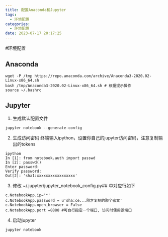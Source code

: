 ```yaml
---
title: 配置Anaconda和Jupyter
tags:
  - 环境配置
categories:
  - 环境配置
date: 2023-07-17 20:17:25
---
```

#环境配置 
## Anaconda
``` shell
wget -P /tmp https://repo.anaconda.com/archive/Anaconda3-2020.02-Linux-x86_64.sh
bash /tmp/Anaconda3-2020.02-Linux-x86_64.sh # 根据提示操作
source ~/.bashrc
```
## Jupyter
1. 生成默认配置文件
```shell
jupyter notebook --generate-config
```

2. 生成访问密码
终端输入ipython，设置你自己的jupyter访问密码，注意复制输出的tokens
``` shell
ipython
In [1]: from notebook.auth import passwd
In [2]: passwd()
Enter password:
Verify password:
Out[2]: 'sha1:xxxxxxxxxxxxxxxxx'

```

3.  修改 ~/.jupyter/jupyter_notebook_config.py## 中对应行如下
``` shell
c.NotebookApp.ip='*'
c.NotebookApp.password = u'sha:ce...刚才复制的那个密文'
c.NotebookApp.open_browser = False
c.NotebookApp.port =8888 #可自行指定一个端口, 访问时使用该端口
```
  
4. 启动jupyter 

``` shell
jupyter notebook 
```
